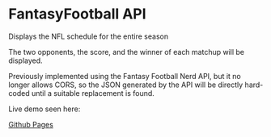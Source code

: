 # FantasyFootball API
Displays the NFL schedule for the entire season

The two opponents, the score, and the winner of each matchup will be displayed.

Previously implemented using the Fantasy Football Nerd API, but it no longer allows CORS, so the JSON generated by the API will be directly hard-coded until a suitable replacement is found.

Live demo seen here:

[Github Pages](https://m-catha.github.io/FantasyFootball_API/)
